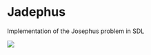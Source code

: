 # Jadephus
Implementation of the Josephus problem in SDL

<img src="https://raw.githubusercontent.com/avexxx3/Jadephus/refs/heads/main/Jadephus.gif">
